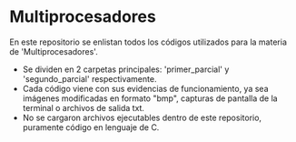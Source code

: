 # Multiprocesadores

En este repositorio se enlistan todos los códigos utilizados para la materia de
'Multiprocesadores'.

-   Se dividen en 2 carpetas principales: 'primer_parcial' y 'segundo_parcial'
    respectivamente.
-   Cada código viene con sus evidencias de funcionamiento, ya sea imágenes
    modificadas en formato "bmp", capturas de pantalla de la terminal o archivos
    de salida txt.
-   No se cargaron archivos ejecutables dentro de este repositorio, puramente
    código en lenguaje de C.
